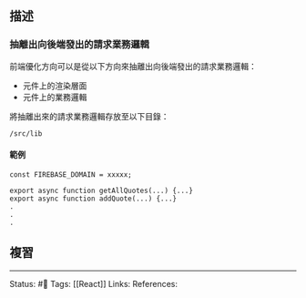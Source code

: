 ## 描述




### 抽離出向後端發出的請求業務邏輯
前端優化方向可以是從以下方向來抽離出向後端發出的請求業務邏輯：
- 元件上的渲染層面
- 元件上的業務邏輯

將抽離出來的請求業務邏輯存放至以下目錄：
```
/src/lib
```


#### 範例

```
const FIREBASE_DOMAIN = xxxxx;

export async function getAllQuotes(...) {...}
export async function addQuote(...) {...}
.
.
.
```


## 複習


---
Status: #🌱 
Tags:
[[React]]
Links:
References: